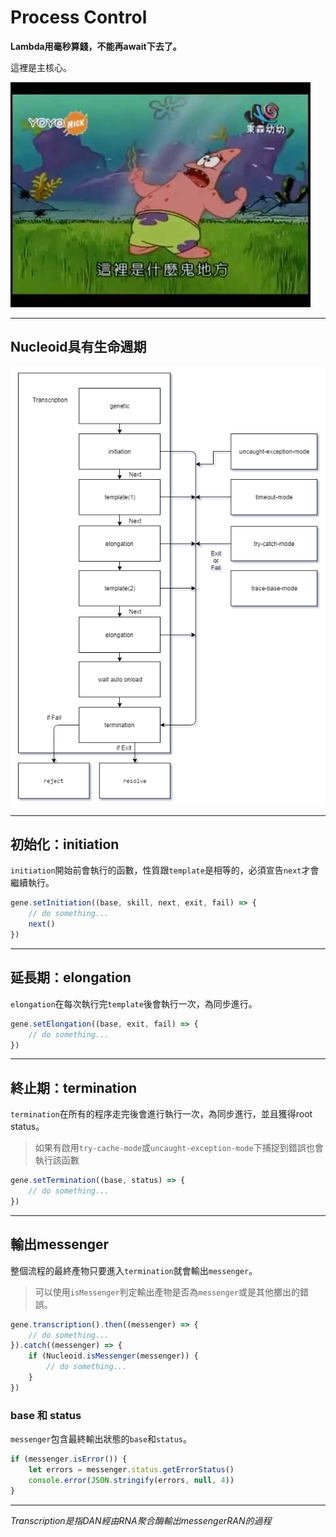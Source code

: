 # Process Control

**Lambda用毫秒算錢，不能再await下去了。**

這裡是主核心。

![wtfthis](../../images/wtfthis.jpg)

---

## Nucleoid具有生命週期

![flow](../../images/flow.png)

---

## 初始化：initiation

`initiation`開始前會執行的函數，性質跟`template`是相等的，必須宣告`next`才會繼續執行。

```js
gene.setInitiation((base, skill, next, exit, fail) => {
    // do something...
    next()
})
```

---

## 延長期：elongation

`elongation`在每次執行完`template`後會執行一次，為同步進行。

```js
gene.setElongation((base, exit, fail) => {
    // do something...
})
```

---

## 終止期：termination

`termination`在所有的程序走完後會進行執行一次，為同步進行，並且獲得root status。

>如果有啟用`try-cache-mode`或`uncaught-exception-mode`下捕捉到錯誤也會執行該函數

```js
gene.setTermination((base, status) => {
    // do something...
})
```

---

## 輸出messenger

整個流程的最終產物只要進入`termination`就會輸出`messenger`。

>可以使用`isMessenger`判定輸出產物是否為`messenger`或是其他擲出的錯誤。

```js
gene.transcription().then((messenger) => {
    // do something...
}).catch((messenger) => {
    if (Nucleoid.isMessenger(messenger)) {
        // do something...
    }
})
```

### base 和 status

`messenger`包含最終輸出狀態的`base`和`status`。

```js
if (messenger.isError()) {
    let errors = messenger.status.getErrorStatus()
    console.error(JSON.stringify(errors, null, 4))
}
```

---

_Transcription是指DAN經由RNA聚合酶輸出messengerRAN的過程_